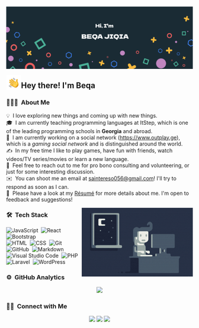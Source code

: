 ![Beqa Jiqia's Profile](./assets/GitHubHeader.png)

<img alt="Night Coding" src="https://raw.githubusercontent.com/AVS1508/AVS1508/master/assets/Hand%20Wave.gif" width='40' align="left"/><h2>Hey there! I'm Beqa</h2>

### 👨🏻‍💻 &nbsp;About Me

💡 &nbsp;I love exploring new things and coming up with new things.\
🎓 &nbsp;I am currently teaching programming languages ​​at ItStep, which is one of the leading programming schools in **Georgia** and abroad.\
🌱 &nbsp;I am currently working on a social network (https://www.outplay.ge), which is a *gaming social network* and is distinguished around the world.\
✍️ &nbsp;In my free time I like to play games, have fun with friends, watch videos/TV series/movies or learn a new language.\
💬 &nbsp;Feel free to reach out to me for pro bono consulting and volunteering, or just for some interesting discussion.\
✉️ &nbsp;You can shoot me an email at saintereso056@gmail.com! I'll try to respond as soon as I can.\
📄 &nbsp;Please have a look at my [Résumé](./assets/Developer-resume.pdf) for more details about me. I'm open to feedback and suggestions!

<img alt="Night Coding" src="https://raw.githubusercontent.com/AVS1508/AVS1508/master/assets/Night-Coding.gif" align="right"/>

### 🛠 &nbsp;Tech Stack
![JavaScript](https://img.shields.io/badge/-JavaScript-05122A?style=flat&logo=javascript)&nbsp;
![React](https://img.shields.io/badge/-React-05122A?style=flat&logo=react)&nbsp;
![Bootstrap](https://img.shields.io/badge/-Bootstrap-05122A?style=flat&logo=bootstrap&logoColor=563D7C)\
![HTML](https://img.shields.io/badge/-HTML-05122A?style=flat&logo=HTML5)&nbsp;
![CSS](https://img.shields.io/badge/-CSS-05122A?style=flat&logo=CSS3&logoColor=1572B6)&nbsp;
![Git](https://img.shields.io/badge/-Git-05122A?style=flat&logo=git)&nbsp;
![GitHub](https://img.shields.io/badge/-GitHub-05122A?style=flat&logo=github)&nbsp;
![Markdown](https://img.shields.io/badge/-Markdown-05122A?style=flat&logo=markdown)\
![Visual Studio Code](https://img.shields.io/badge/-Visual%20Studio%20Code-05122A?style=flat&logo=visual-studio-code&logoColor=007ACC)&nbsp;
![PHP](https://img.shields.io/badge/-PHP-05122A?style=flat&logo=php)&nbsp;
![Laravel](https://img.shields.io/badge/-Laravel-05122A?style=flat&logo=laravel)&nbsp;
![WordPress](https://img.shields.io/badge/-WordPress-05122A?style=flat&logo=wordpress)&nbsp;


### ⚙️ &nbsp;GitHub Analytics

<p align="center">
<a href="https://github.com/B3K4682">
  <img height="180em" src="https://github-readme-stats-eight-theta.vercel.app/api?username=B3K4682&show_icons=true&theme=algolia&include_all_commits=true&count_private=true"/>
</a>
</p>

### 🤝🏻 &nbsp;Connect with Me

<p align="center">
<a href="https://beqa-jiqia.vercel.app" target="_blank"><img src="https://img.shields.io/badge/-beqa-jiqia.vercel.app-3423A6?style=flat&logo=Google-Chrome&logoColor=white"/></a>
<a href="mailto:saintereso056@gmail.com" target="_blank"><img src="https://img.shields.io/badge/-saintereso056@gmail.com-D14836?style=flat&logo=Gmail&logoColor=white"/></a>
<a href="https://facebook.com/1B3K4" target="_blank"><img src="https://img.shields.io/badge/-@Beqa%20Jiqia-1877F2?style=flat&logo=Facebook&logoColor=white"/></a>
</p>
